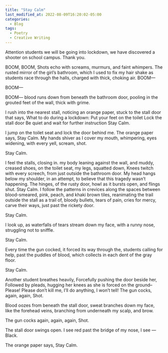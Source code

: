 ```yaml
---
title: "Stay Calm"
last_modified_at: 2022-08-09T16:20:02-05:00
categories:
  - Blog
tags:
  - Poetry
  - Creative Writing
---
```


Attention students
we will be going into lockdown, we have discovered a shooter on school campus.
Thank you.

BOOM, BOOM,
Shots echo with screams, murmurs, and faint whimpers.
The rusted mirror of the girl’s bathroom,
which I used to fix my hair
shake as students race through the halls,
charged with thick, choking air.
BOOM—

BOOM—

BOOM—
blood runs down from beneath the bathroom door,
pooling in the 
grouted feet of the wall,
thick with grime.

I rush into the nearest stall,
noticing an orange paper, stuck to the stall door
 that says,
What to do during a lockdown:
Put your feet on the toilet
Lock the stall door 
Be quiet and wait for further instruction
Stay Calm.

I jump on the toilet seat and lock the door behind me.
The orange paper says,
Stay Calm.
My hands shiver as I cover my mouth,
whimpering,
eyes widening,
with every yell, scream,
shot. 

Stay Calm.

I feel the stalls,
closing in.
my body leaning against the wall,
and muddy, creased shoes,
on the toilet seat, 
my legs,
squatted down,
Knees twitch with every screech,
from just outside the bathroom door.
My head hangs below my shoulder,
in an attempt,
to believe that this tragedy
wasn’t happening.
The hinges,
of the rusty door,
howl as it bursts open,
and flings shut.
Stay Calm.
I follow the patterns in crevices
along the spaces between blood-smeared, 
pink, peach,
and khaki brown tiles, reanimating the trail
outside the stall as a trail of,
bloody bullets,
tears of pain,
 cries for mercy,
carve their ways,
 just past the rickety door.

Stay Calm.

I look up,
as waterfalls of tears stream down my face,
with a runny nose, struggling not to sniffle.

Stay Calm.

Every time the gun cocked,
it forced its way through the,
students calling for help,
past the puddles of blood,
which collects in each dent of the gray floor.

Stay Calm.

Another student breathes heavily,
Forcefully pushing the door beside her,
Followed by pleads, 
hugging her knees
 as she is forced on the ground–
Please! Please don’t kill me,
I’ll do anything,
I won’t tell!
The gun cocks,
again,
again,
Shot.

Blood oozes from beneath the stall door,
sweat branches down my face,
like the forehead veins,
branching from underneath 
my scalp, and brow. 

The gun cocks again,
again,
again,
Shot.

The stall door swings open.
I see red past the bridge
of my nose,
I see —
Black.

The orange paper says,
Stay Calm.
